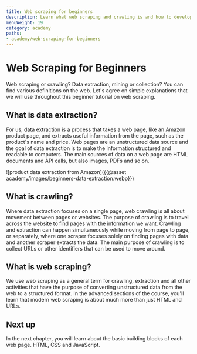 ```yaml
---
title: Web scraping for beginners
description: Learn what web scraping and crawling is and how to develop your own simple scraper.
menuWeight: 19
category: academy
paths:
- academy/web-scraping-for-beginners
---
```


# [](#web-scraping-for-beginners) Web Scraping for Beginners

Web scraping or crawling? Data extraction, mining or collection? You can find various definitions on the web. Let's agree on simple explanations that we will use throughout this beginner tutorial on web scraping.

## [](#data-extraction) What is data extraction?

For us, data extraction is a process that takes a web page, like an Amazon product page, and extracts useful information from the page, such as the product's name and price. Web pages are an unstructured data source and the goal of data extraction is to make the information structured and readable to computers. The main sources of data on a web page are HTML documents and API calls, but also images, PDFs and so on.

![product data extraction from Amazon]({{@asset academy/images/beginners-data-extraction.webp}})

## [](#crawling) What is crawling?

Where data extraction focuses on a single page, web crawling is all about movement between pages or websites. The purpose of crawling is to travel across the website to find pages with the information we want. Crawling and extraction can happen simultaneously while moving from page to page, or separately, where one scraper focuses solely on finding pages with data and another scraper extracts the data. The main purpose of crawling is to collect URLs or other identifiers that can be used to move around.

<!-- TODO: An illustration of moving between pages -->

## [](#web-scraping)What is web scraping?

We use web scraping as a general term for crawling, extraction and all other activities that have the purpose of converting unstructured data from the web to a structured format. In the advanced sections of the course, you'll learn that modern web scraping is about much more than just HTML and URLs.

<!-- TODO: An illustration of moving between pages and extracting data -->

## [](#next) Next up

In the next chapter, you will learn about the basic building blocks of each web page. HTML, CSS and JavaScript.
